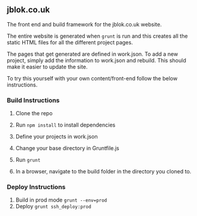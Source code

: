 ## jblok.co.uk

The front end and build framework for the jblok.co.uk website.

The entire website is generated when `grunt` is run and this creates all the static HTML files for all the different project pages.

The pages that get generated are defined in work.json. To add a new project, simply add the information to work.json and rebuild. This should make it easier to update the site.

To try this yourself with your own content/front-end follow the below instructions.

### Build Instructions

1) Clone the repo

2) Run `npm install` to install dependencies

3) Define your projects in work.json

4) Change your base directory in Gruntfile.js

5) Run `grunt`

6) In a browser, navigate to the build folder in the directory you cloned to.


### Deploy Instructions

1) Build in prod mode `grunt --env=prod`
2) Deploy `grunt ssh_deploy:prod`
